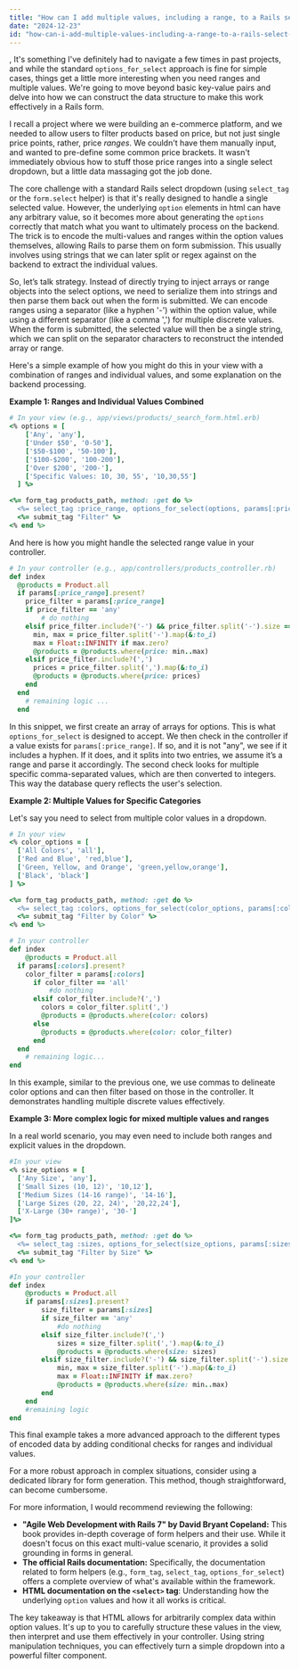 ```yaml
---
title: "How can I add multiple values, including a range, to a Rails select dropdown?"
date: "2024-12-23"
id: "how-can-i-add-multiple-values-including-a-range-to-a-rails-select-dropdown"
---
```


,  It's something I've definitely had to navigate a few times in past projects, and while the standard `options_for_select` approach is fine for simple cases, things get a little more interesting when you need ranges and multiple values. We're going to move beyond basic key-value pairs and delve into how we can construct the data structure to make this work effectively in a Rails form.

I recall a project where we were building an e-commerce platform, and we needed to allow users to filter products based on price, but not just single price points, rather, price *ranges*. We couldn't have them manually input, and wanted to pre-define some common price brackets. It wasn't immediately obvious how to stuff those price ranges into a single select dropdown, but a little data massaging got the job done.

The core challenge with a standard Rails select dropdown (using `select_tag` or the `form.select` helper) is that it's really designed to handle a single selected value. However, the underlying `option` elements in html can have any arbitrary value, so it becomes more about generating the `options` correctly that match what you want to ultimately process on the backend. The trick is to encode the multi-values and ranges within the option values themselves, allowing Rails to parse them on form submission. This usually involves using strings that we can later split or regex against on the backend to extract the individual values.

So, let’s talk strategy. Instead of directly trying to inject arrays or range objects into the select options, we need to serialize them into strings and then parse them back out when the form is submitted. We can encode ranges using a separator (like a hyphen '-') within the option value, while using a different separator (like a comma ',') for multiple discrete values. When the form is submitted, the selected value will then be a single string, which we can split on the separator characters to reconstruct the intended array or range.

Here's a simple example of how you might do this in your view with a combination of ranges and individual values, and some explanation on the backend processing.

**Example 1: Ranges and Individual Values Combined**

```ruby
# In your view (e.g., app/views/products/_search_form.html.erb)
<% options = [
    ['Any', 'any'],
    ['Under $50', '0-50'],
    ['$50-$100', '50-100'],
    ['$100-$200', '100-200'],
    ['Over $200', '200-'],
    ['Specific Values: 10, 30, 55', '10,30,55']
  ] %>

<%= form_tag products_path, method: :get do %>
  <%= select_tag :price_range, options_for_select(options, params[:price_range]) %>
  <%= submit_tag "Filter" %>
<% end %>
```

And here is how you might handle the selected range value in your controller.

```ruby
# In your controller (e.g., app/controllers/products_controller.rb)
def index
  @products = Product.all
  if params[:price_range].present?
    price_filter = params[:price_range]
    if price_filter == 'any'
        # do nothing
    elsif price_filter.include?('-') && price_filter.split('-').size == 2 #Check that is a range
      min, max = price_filter.split('-').map(&:to_i)
      max = Float::INFINITY if max.zero?
      @products = @products.where(price: min..max)
    elsif price_filter.include?(',')
      prices = price_filter.split(',').map(&:to_i)
      @products = @products.where(price: prices)
    end
  end
    # remaining logic ...
  end
```

In this snippet, we first create an array of arrays for options. This is what `options_for_select` is designed to accept. We then check in the controller if a value exists for `params[:price_range]`. If so, and it is not "any", we see if it includes a hyphen. If it does, and it splits into two entries, we assume it’s a range and parse it accordingly. The second check looks for multiple specific comma-separated values, which are then converted to integers. This way the database query reflects the user's selection.

**Example 2: Multiple Values for Specific Categories**

Let's say you need to select from multiple color values in a dropdown.

```ruby
# In your view
<% color_options = [
  ['All Colors', 'all'],
  ['Red and Blue', 'red,blue'],
  ['Green, Yellow, and Orange', 'green,yellow,orange'],
  ['Black', 'black']
] %>

<%= form_tag products_path, method: :get do %>
  <%= select_tag :colors, options_for_select(color_options, params[:colors]) %>
  <%= submit_tag "Filter by Color" %>
<% end %>
```

```ruby
# In your controller
def index
    @products = Product.all
  if params[:colors].present?
    color_filter = params[:colors]
      if color_filter == 'all'
          #do nothing
      elsif color_filter.include?(',')
        colors = color_filter.split(',')
        @products = @products.where(color: colors)
      else
        @products = @products.where(color: color_filter)
      end
  end
    # remaining logic...
end
```

In this example, similar to the previous one, we use commas to delineate color options and can then filter based on those in the controller.  It demonstrates handling multiple discrete values effectively.

**Example 3: More complex logic for mixed multiple values and ranges**

In a real world scenario, you may even need to include both ranges and explicit values in the dropdown.

```ruby
#In your view
<% size_options = [
  ['Any Size', 'any'],
  ['Small Sizes (10, 12)', '10,12'],
  ['Medium Sizes (14-16 range)', '14-16'],
  ['Large Sizes (20, 22, 24)', '20,22,24'],
  ['X-Large (30+ range)', '30-']
]%>

<%= form_tag products_path, method: :get do %>
  <%= select_tag :sizes, options_for_select(size_options, params[:sizes]) %>
  <%= submit_tag "Filter by Size" %>
<% end %>

```

```ruby
#In your controller
def index
    @products = Product.all
    if params[:sizes].present?
        size_filter = params[:sizes]
        if size_filter == 'any'
            #do nothing
        elsif size_filter.include?(',')
            sizes = size_filter.split(',').map(&:to_i)
            @products = @products.where(size: sizes)
        elsif size_filter.include?('-') && size_filter.split('-').size == 2 #Handle range
            min, max = size_filter.split('-').map(&:to_i)
            max = Float::INFINITY if max.zero?
            @products = @products.where(size: min..max)
        end
    end
    #remaining logic
end
```

This final example takes a more advanced approach to the different types of encoded data by adding conditional checks for ranges and individual values.

For a more robust approach in complex situations, consider using a dedicated library for form generation. This method, though straightforward, can become cumbersome.

For more information, I would recommend reviewing the following:

*   **"Agile Web Development with Rails 7" by David Bryant Copeland:** This book provides in-depth coverage of form helpers and their use. While it doesn't focus on this exact multi-value scenario, it provides a solid grounding in forms in general.
*   **The official Rails documentation:** Specifically, the documentation related to form helpers (e.g., `form_tag`, `select_tag`, `options_for_select`) offers a complete overview of what's available within the framework.
*   **HTML documentation on the `<select>` tag**: Understanding how the underlying `option` values and how it all works is critical.

The key takeaway is that HTML allows for arbitrarily complex data within option values. It's up to you to carefully structure these values in the view, then interpret and use them effectively in your controller. Using string manipulation techniques, you can effectively turn a simple dropdown into a powerful filter component.
